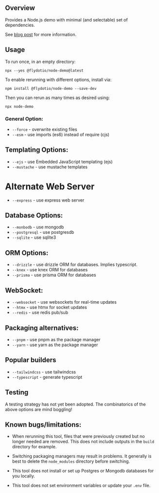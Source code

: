 ## Overview

Provides a Node.js demo with minimal (and selectable) set of dependencies.

See [blog post](https://fly.io/blog/vanilla-candy-sprinkles/) for more information.

## Usage

To run once, in an empty directory:

```
npx --yes @flydotio/node-demo@latest
```

To enable rerunning with different options, install via:

```
npm install @flydotio/node-demo --save-dev
```

Then you can rerun as many times as desired using:

```
npx node-demo
```

### General Option:

* `--force` - overwrite existing files
* `--esm` - use imports (es6) instead of require (cjs)

## Templating Options:

* `--ejs` - use Embedded JavaScript templating (ejs)
* `--mustache` - use mustache templates

# Alternate Web Server

* `--express` - use express web server

## Database Options:

* `--monbodb` - use mongodb
* `--postgresql` - use postgresdb
* `--sqlite` - use sqlite3

## ORM Options:

* `--drizzle` - use drizzle ORM for databases.  Implies typescript.
* `--knex` - use knex ORM for databases
* `--prisma` - use prisma ORM for databases

## WebSocket:

* `--websocket` - use websockets for real-time updates
* `--htmx` - use htmx for socket updates
* `--redis` - use redis pub/sub

## Packaging alternatives:

* `--pnpm` - use pnpm as the package manager
* `--yarn` - use yarn as the package manager

## Popular builders

* `--tailwindcss` - use tailwindcss
* `--typescript` - generate typescript

## Testing

A testing strategy has not yet been adopted.  The combinatorics of the above options are mind boggling!

## Known bugs/limitations:

* When rerunning this tool, files that were previously created but no longer needed are removed.  This does not include outputs in the `build` directory for example.

* Switching packaging managers may result in problems.  It generally is best to delete the `node_modules` directory before switching.

* This tool does not install or set up Postgres or Mongodb databases for you locally.

* This tool does not set environment variables or update your `.env` file.
